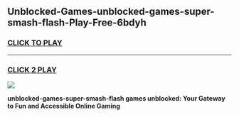 
## Unblocked-Games-unblocked-games-super-smash-flash-Play-Free-6bdyh
<h3>
<a href="https://premium76.site?title=unblocked-games-super-smash-flash&ref=23A">CLICK TO PLAY</a></h3>
<hr>

<h3>
<a href="https://premium76.site?title=unblocked-games-super-smash-flash&ref=23A">CLICK 2 PLAY</a>
  
</h3>

<a href="https://premium76.site?title=unblocked-games-super-smash-flash&ref=23A"><img src="https://clearcache.store/games.png"></a>


**unblocked-games-super-smash-flash games unblocked: Your Gateway to Fun and Accessible Online Gaming**
